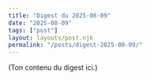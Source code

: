 ```yaml
---
title: "Digest du 2025-08-09"
date: "2025-08-09"
tags: ["post"]
layout: layouts/post.njk
permalink: "/posts/digest-2025-08-09/"
---
```

(Ton contenu du digest ici.)
